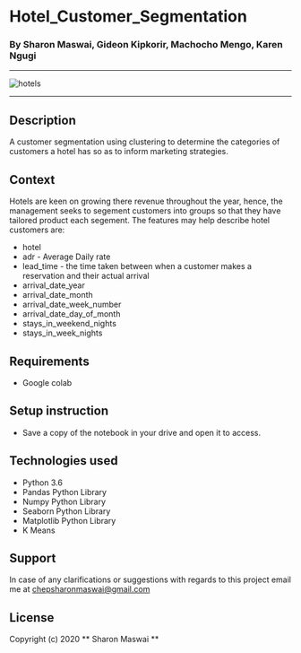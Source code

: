 # Hotel_Customer_Segmentation

### By Sharon Maswai, Gideon Kipkorir, Machocho Mengo, Karen Ngugi

****************************************************************************************************************************
![hotels](https://q-cf.bstatic.com/images/hotel/max1024x768/172/172070682.jpg)

****************************************************************************************************************************



## Description
A customer segmentation using clustering to determine the categories of customers a hotel has so as to inform marketing strategies.

## Context

Hotels are keen on growing there revenue throughout the year, hence, the management seeks to segement customers into groups so that they have tailored product each segement. The features may help describe hotel customers are:

* hotel
* adr - Average Daily rate
* lead_time - the time taken between when a customer makes a reservation and their actual arrival
* arrival_date_year
* arrival_date_month
* arrival_date_week_number
* arrival_date_day_of_month
* stays_in_weekend_nights
* stays_in_week_nights



## Requirements

* Google colab

## Setup instruction

* Save a copy of the notebook in your drive and open it to access.

## Technologies used
* Python 3.6
* Pandas Python Library
* Numpy Python Library
* Seaborn Python Library
* Matplotlib Python Library
* K Means

## Support
In case of any clarifications or suggestions with regards to this project email me at chepsharonmaswai@gmail.com

## License
Copyright (c) 2020 ** Sharon Maswai **

